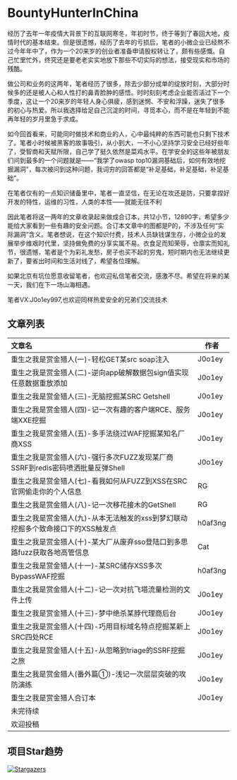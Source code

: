 # BountyHunterInChina
经历了去年一年疫情大背景下的互联网寒冬，年初时节，终于等到了春回大地，疫情时代的基本结束。但是很遗憾，经历了去年的亏损后，笔者的小微企业已经熬不过今年年中了，作为一个20来岁的创业者准备申请股权转让了，颇有些感慨。自己忙里忙外，终究还是要老老实实地放下那些不切实际的想法，接受现实和市场的残酷。

做公司和业务的这两年，笔者经历了很多，除去少部分成单的绽放时刻，大部分时候多的还是被人心和人性打的鼻青脸肿的感悟。时时刻刻考虑企业能否活过下一个季度，这让一个20来岁的年轻人身心俱疲，感到迷惘、不安和浮躁，迷失了很多的初心与热爱。所以我选择给足自己沉淀的时间，寻觅本心，而不是在年轻到不能再年轻的岁月里急于求成。

如今回首看来，可能同时做技术和商业的人，心中最纯粹的东西可能也只剩下技术了。笔者小时候被黑客的故事吸引，从小到大，一不小心坚持学习安全已经好些年了，受智商和天赋所限，自己学了挺久依然是菜鸡水平。在学安全的这些年被朋友们问到最多的一个问题就是——“我学了owasp top10漏洞基础后，如何有效地挖掘漏洞”，每次被问到这种问题，我词穷的回答都是“补足基础，补足基础，补足基础”。

在笔者仅有的一点知识储备里中，笔者一直坚信，在无论在攻还是防，只要拿捏好开发的特性，运维的习性，人类的本性——就能无往不利
  
因此笔者将这一两年的文章收录起来做成合订本，共12小节，12890字，希望多少能给大家看到一些有趣的安全问题。合订本文章中的图都是P的，不涉及任何“实际漏洞”含义。笔者想说，在这个知识付费，技术人员缺钱谋生存，小微企业的发展举步维艰时代里，坚持做免费的分享实属不易。衣食足而知荣辱，仓廪实而知礼节，很遗憾，笔者是个为彩礼发愁，房子也买不起的穷鬼，短时期内也无法继续更新了，要省出时间和生活对线了，希望各位理解。

如果北京有坑位愿意收留笔者，也欢迎私信笔者交流，感激不尽。希望在将来的某一天，我们在下一场山海相遇。

笔者VX:J0o1ey997,也欢迎同样热爱安全的兄弟们交流技术


## 文章列表

| 文章名                                                       | 作者    |
| :----------------------------------------------------------- | ------- |
| 重生之我是赏金猎人(一)-轻松GET某src soap注入                 | J0o1ey  |
| 重生之我是赏金猎人(二)-逆向app破解数据包sign值实现任意数据重放添加 | J0o1ey  |
| 重生之我是赏金猎人(三)-无脑挖掘某SRC Getshell                | J0o1ey  |
| 重生之我是赏金猎人(四)-记一次有趣的客户端RCE、服务端XXE挖掘  | J0o1ey  |
| 重生之我是赏金猎人(五)-多手法绕过WAF挖掘某知名厂商XSS        | J0o1ey  |
| 重生之我是赏金猎人(六)-强行多次FUZZ发现某厂商SSRF到redis密码喷洒批量反弹Shell | J0o1ey  |
| 重生之我是赏金猎人(七)-看我如何从FUZZ到XSS在SRC官网偷走你的个人信息 | RG      |
| 重生之我是赏金猎人(八)-记一次移花接木的GetShell              | RG      |
| 重生之我是赏金猎人(九)-从本无法触发的xss到梦幻联动挖掘多个致命接口下的XSS触发点 | h0af3ng |
| 重生之我是赏金猎人(十)-某大厂从废弃sso登陆口到多思路fuzz获取各地高管信息 | Cat     |
| 重生之我是赏金猎人(十一)-某SRC储存XSS多次BypassWAF挖掘       | h0af3ng |
| 重生之我是赏金猎人(十二)-记一次对抗飞塔流量检测的文件上传    | J0o1ey  |
| 重生之我是赏金猎人(十三)-梦中绝杀某脖代理商后台              | J0o1ey  |
| 重生之我是赏金猎人(十四)-巧用目标域名特点挖掘某新上SRC四处RCE | J0o1ey  |
| 重生之我是赏金猎人(十五)-从忽略到triage的SSRF挖掘之旅 | J0o1ey |
| 重生之我是赏金猎人(番外篇①)-浅记一次层层突破的攻防演练       | J0o1ey  |
| 重生之我是赏金猎人合订本       | J0o1ey  |
|未完待续||
|欢迎投稿||



## 项目Star趋势

[![Stargazers](https://starchart.cc/J0o1ey/BountyHunterInChina.svg)](https://starchart.cc/J0o1ey/BountyHunterInChina.svg)


